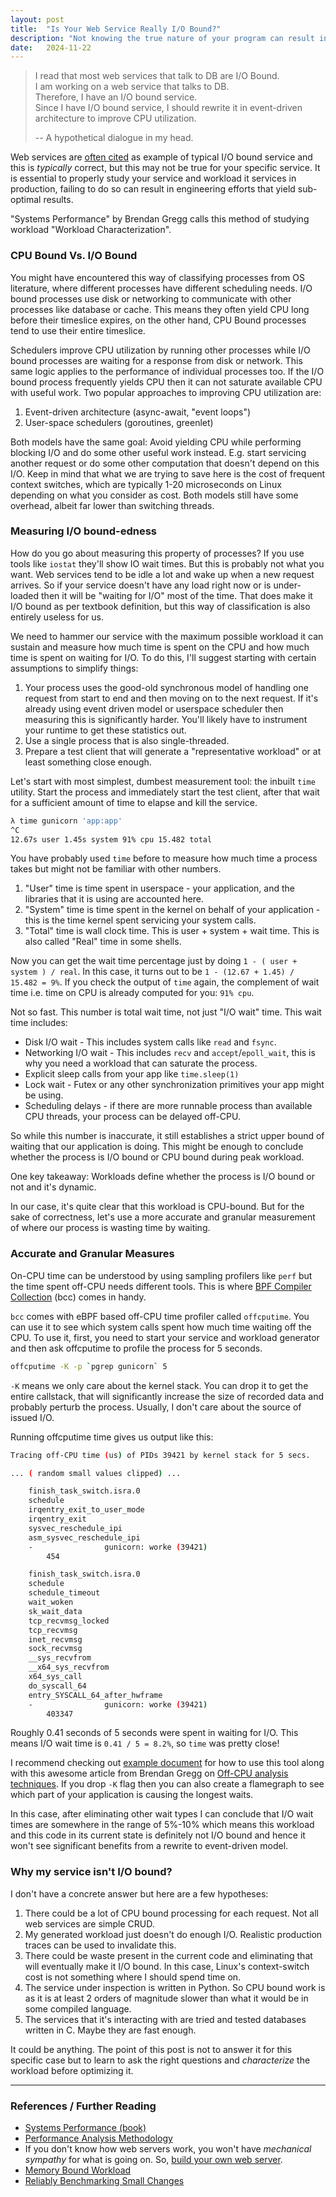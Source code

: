 ```yaml
---
layout: post
title:  "Is Your Web Service Really I/O Bound?"
description: "Not knowing the true nature of your program can result in months of futile engineering work."
date:   2024-11-22
---
```



> I read that most web services that talk to DB are I/O Bound. <br>
> I am working on a web service that talks to DB. <br>
> Therefore, I have an I/O bound service. <br>
> Since I have I/O bound service, I should rewrite it in event-driven architecture to improve CPU utilization.
>
> -- A hypothetical dialogue in my head.


Web services are [often cited](https://stackoverflow.com/questions/868568/what-do-the-terms-cpu-bound-and-i-o-bound-mean) as example of typical I/O bound service and this is _typically_ correct, but this may not be true for your specific service. It is essential to properly study your service and workload it services in production, failing to do so can result in engineering efforts that yield sub-optimal results.

"Systems Performance" by Brendan Gregg calls this method of studying workload "Workload Characterization".

### CPU Bound Vs. I/O Bound

You might have encountered this way of classifying processes from OS literature, where different processes have different scheduling needs. I/O bound processes use disk or networking to communicate with other processes like database or cache. This means they often yield CPU long before their timeslice expires, on the other hand, CPU Bound processes tend to use their entire timeslice.

Schedulers improve CPU utilization by running other processes while I/O bound processes are waiting for a response from disk or network. This same logic applies to the performance of individual processes too. If the I/O bound process frequently yields CPU then it can not saturate available CPU with useful work. Two popular approaches to improving CPU utilization are:

1. Event-driven architecture (async-await, "event loops")
2. User-space schedulers (goroutines, greenlet)

Both models have the same goal: Avoid yielding CPU while performing blocking I/O and do some other useful work instead. E.g. start servicing another request or do some other computation that doesn't depend on this I/O. Keep in mind that what we are trying to save here is the cost of frequent context switches, which are typically 1-20 microseconds on Linux depending on what you consider as cost. Both models still have some overhead, albeit far lower than switching threads.


### Measuring I/O bound-edness

How do you go about measuring this property of processes? If you use tools like `iostat` they'll show IO wait times. But this is probably not what you want. Web services tend to be idle a lot and wake up when a new request arrives. So if your service doesn't have any load right now or is under-loaded then it will be "waiting for I/O" most of the time. That does make it I/O bound as per textbook definition, but this way of classification is also entirely useless for us.

We need to hammer our service with the maximum possible workload it can sustain and measure how much time is spent on the CPU and how much time is spent on waiting for I/O. To do this, I'll suggest starting with certain assumptions to simplify things:

1. Your process uses the good-old synchronous model of handling one request from start to end and then moving on to the next request. If it's already using event driven model or userspace scheduler then measuring this is significantly harder. You'll likely have to instrument your runtime to get these statistics out.
2. Use a single process that is also single-threaded.
3. Prepare a test client that will generate a "representative workload" or at least something close enough.

Let's start with most simplest, dumbest measurement tool: the inbuilt `time` utility. Start the process and immediately start the test client, after that wait for a sufficient amount of time to elapse and kill the service.

```bash
λ time gunicorn 'app:app'
^C
12.67s user 1.45s system 91% cpu 15.482 total
```

You have probably used `time` before to measure how much time a process takes but might not be familiar with other numbers.

1. "User" time is time spent in userspace - your application, and the libraries that it is using are accounted here.
2. "System" time is time spent in the kernel on behalf of your application - this is the time kernel spent servicing your system calls.
3. "Total" time is wall clock time. This is user + system + wait time. This is also called "Real" time in some shells.

Now you can get the wait time percentage just by doing `1 - ( user + system ) / real`. In this case, it turns out to be `1 - (12.67 + 1.45) / 15.482 = 9%`. If you check the output of `time` again, the complement of wait time i.e. time on CPU is already computed for you: `91% cpu`.

Not so fast. This number is total wait time, not just "I/O wait" time. This wait time includes:

- Disk I/O wait - This includes system calls like `read` and `fsync`.
- Networking I/O wait - This includes `recv` and `accept`/`epoll_wait`, this is why you need a workload that can saturate the process.
- Explicit sleep calls from your app like `time.sleep(1)`
- Lock wait - Futex or any other synchronization primitives your app might be using.
- Scheduling delays - if there are more runnable process than available CPU threads, your process can be delayed off-CPU.

So while this number is inaccurate, it still establishes a strict upper bound of waiting that our application is doing. This might be enough to conclude whether the process is I/O bound or CPU bound during peak workload.

One key takeaway: Workloads define whether the process is I/O bound or not and it's dynamic.

In our case, it's quite clear that this workload is CPU-bound. But for the sake of correctness, let's use a more accurate and granular measurement of where our process is wasting time by waiting.

### Accurate and Granular Measures

On-CPU time can be understood by using sampling profilers like `perf` but the time spent off-CPU needs different tools. This is where [BPF Compiler Collection](https://github.com/iovisor/bcc) (bcc) comes in handy.

`bcc` comes with eBPF based off-CPU time profiler called `offcputime`. You can use it to see which system calls spent how much time waiting off the CPU. To use it, first, you need to start your service and workload generator and then ask offcputime to profile the process for 5 seconds.

```bash
offcputime -K -p `pgrep gunicorn` 5
```

`-K` means we only care about the kernel stack. You can drop it to get the entire callstack, that will significantly increase the size of recorded data and probably perturb the process. Usually, I don't care about the source of issued I/O.

Running offcputime time gives us output like this:

```bash
Tracing off-CPU time (us) of PIDs 39421 by kernel stack for 5 secs.

... ( random small values clipped) ...

    finish_task_switch.isra.0
    schedule
    irqentry_exit_to_user_mode
    irqentry_exit
    sysvec_reschedule_ipi
    asm_sysvec_reschedule_ipi
    -                gunicorn: worke (39421)
        454

    finish_task_switch.isra.0
    schedule
    schedule_timeout
    wait_woken
    sk_wait_data
    tcp_recvmsg_locked
    tcp_recvmsg
    inet_recvmsg
    sock_recvmsg
    __sys_recvfrom
    __x64_sys_recvfrom
    x64_sys_call
    do_syscall_64
    entry_SYSCALL_64_after_hwframe
    -                gunicorn: worke (39421)
        403347
```

Roughly 0.41 seconds of 5 seconds were spent in waiting for I/O. This means I/O wait time is `0.41 / 5 = 8.2%`, so `time` was pretty close!

I recommend checking out [example document](https://github.com/iovisor/bcc/blob/master/tools/offcputime_example.txt) for how to use this tool along with this awesome article from Brendan Gregg on [Off-CPU analysis techniques](https://www.brendangregg.com/offcpuanalysis.html). If you drop `-K` flag then you can also create a flamegraph to see which part of your application is causing the longest waits.

In this case, after eliminating other wait types I can conclude that I/O wait times are somewhere in the range of 5%-10% which means this workload and this code in its current state is definitely not I/O bound and hence it won't see significant benefits from a rewrite to event-driven model.


### Why my service isn't I/O bound?

I don't have a concrete answer but here are a few hypotheses:

1. There could be a lot of CPU bound processing for each request. Not all web services are simple CRUD.
2. My generated workload just doesn't do enough I/O. Realistic production traces can be used to invalidate this.
3. There could be waste present in the current code and eliminating that will eventually make it I/O bound. In this case, Linux's context-switch cost is not something where I should spend time on.
4. The service under inspection is written in Python. So CPU bound work is as it is at least 2 orders of magnitude slower than what it would be in some compiled language.
5. The services that it's interacting with are tried and tested databases written in C. Maybe they are fast enough.

It could be anything. The point of this post is not to answer it for this specific case but to learn to ask the right questions and _characterize_ the workload before optimizing it.

---


### References / Further Reading

- [Systems Performance (book)](https://www.brendangregg.com/blog/2020-07-15/systems-performance-2nd-edition.html)
- [Performance Analysis Methodology](https://www.brendangregg.com/methodology.html)
- If you don't know how web servers work, you won't have _mechanical sympathy_ for what is going on. So, [build your own web server](https://github.com/codecrafters-io/build-your-own-x?tab=readme-ov-file#build-your-own-web-server).
- [Memory Bound Workload](https://en.wikipedia.org/wiki/Memory-bound_function)
- [Reliably Benchmarking Small Changes](/p/reliable-benchmarking)
